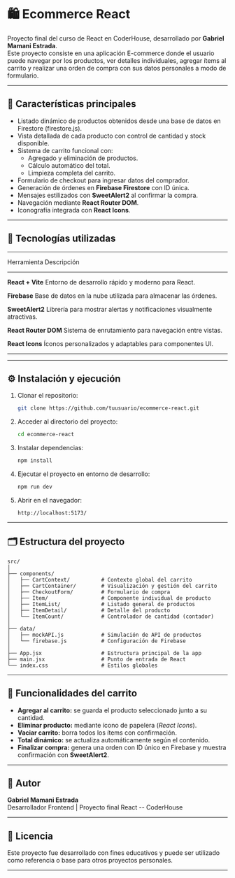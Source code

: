 # 🛍️ Ecommerce React

Proyecto final del curso de React en CoderHouse, desarrollado por
**Gabriel Mamani Estrada**.\
Este proyecto consiste en una aplicación E-commerce donde
el usuario puede navegar por los productos, ver detalles individuales,
agregar ítems al carrito y realizar una orden de compra con sus datos
personales a modo de formulario.

---

## 🚀 Características principales

- Listado dinámico de productos obtenidos desde una base de datos en Firestore
  (firestore.js).
- Vista detallada de cada producto con control de cantidad y stock
  disponible.
- Sistema de carrito funcional con:
  - Agregado y eliminación de productos.
  - Cálculo automático del total.
  - Limpieza completa del carrito.
- Formulario de checkout para ingresar datos del comprador.
- Generación de órdenes en **Firebase Firestore** con ID única.
- Mensajes estilizados con **SweetAlert2** al confirmar la compra.
- Navegación mediante **React Router DOM**.
- Iconografía integrada con **React Icons**.

---

## 🧩 Tecnologías utilizadas

---

Herramienta Descripción

---

**React + Vite** Entorno de desarrollo rápido y
moderno para React.

**Firebase** Base de datos en la nube utilizada
para almacenar las órdenes.

**SweetAlert2** Librería para mostrar alertas y
notificaciones visualmente
atractivas.

**React Router DOM** Sistema de enrutamiento para
navegación entre vistas.

**React Icons** Íconos personalizados y adaptables
para componentes UI.

---

---

## ⚙️ Instalación y ejecución

1.  Clonar el repositorio:

    ```bash
    git clone https://github.com/tuusuario/ecommerce-react.git
    ```

2.  Acceder al directorio del proyecto:

    ```bash
    cd ecommerce-react
    ```

3.  Instalar dependencias:

    ```bash
    npm install
    ```

4.  Ejecutar el proyecto en entorno de desarrollo:

    ```bash
    npm run dev
    ```

5.  Abrir en el navegador:

        http://localhost:5173/

---

## 🗂️ Estructura del proyecto

    src/
    │
    ├── components/
    │   ├── CartContext/          # Contexto global del carrito
    │   ├── CartContainer/        # Visualización y gestión del carrito
    │   ├── CheckoutForm/         # Formulario de compra
    │   ├── Item/                 # Componente individual de producto
    │   ├── ItemList/             # Listado general de productos
    │   ├── ItemDetail/           # Detalle del producto
    │   └── ItemCount/            # Controlador de cantidad (contador)
    │
    ├── data/
    │   ├── mockAPI.js            # Simulación de API de productos
    │   └── firebase.js           # Configuración de Firebase
    │
    ├── App.jsx                   # Estructura principal de la app
    ├── main.jsx                  # Punto de entrada de React
    └── index.css                 # Estilos globales

---

## 🧾 Funcionalidades del carrito

- **Agregar al carrito:** se guarda el producto seleccionado junto a
  su cantidad.
- **Eliminar producto:** mediante ícono de papelera (_React Icons_).
- **Vaciar carrito:** borra todos los ítems con confirmación.
- **Total dinámico:** se actualiza automáticamente según el contenido.
- **Finalizar compra:** genera una orden con ID único en Firebase y
  muestra confirmación con **SweetAlert2**.

---

## 📜 Autor

**Gabriel Mamani Estrada**\
Desarrollador Frontend \| Proyecto final React -- CoderHouse

---

## 🪪 Licencia

Este proyecto fue desarrollado con fines educativos y puede ser
utilizado como referencia o base para otros proyectos personales.

---

